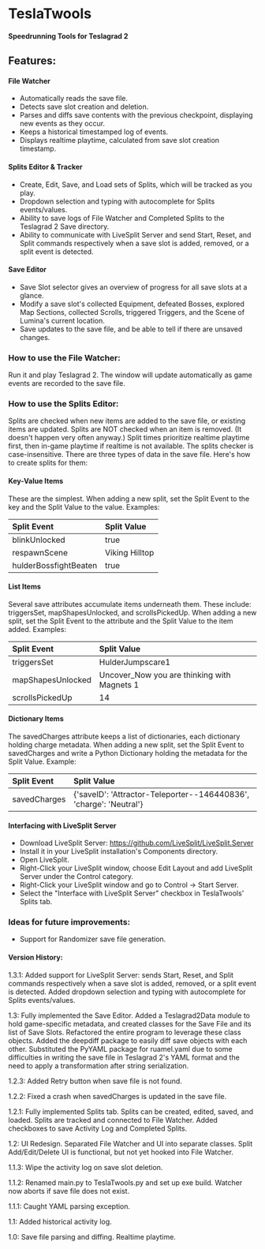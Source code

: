 # TeslaTwools

#### Speedrunning Tools for Teslagrad 2

## Features:
#### File Watcher
* Automatically reads the save file.
* Detects save slot creation and deletion.
* Parses and diffs save contents with the previous checkpoint, displaying new events as they occur.
* Keeps a historical timestamped log of events. 
* Displays realtime playtime, calculated from save slot creation timestamp.

#### Splits Editor & Tracker
* Create, Edit, Save, and Load sets of Splits, which will be tracked as you play.
* Dropdown selection and typing with autocomplete for Splits events/values.
* Ability to save logs of File Watcher and Completed Splits to the Teslagrad 2 Save directory.
* Ability to communicate with LiveSplit Server and send Start, Reset, and Split commands respectively when a save slot is added, removed, or a split event is detected.

#### Save Editor
* Save Slot selector gives an overview of progress for all save slots at a glance.
* Modify a save slot's collected Equipment, defeated Bosses, explored Map Sections, collected Scrolls, triggered Triggers, and the Scene of Lumina's current location.
* Save updates to the save file, and be able to tell if there are unsaved changes.

### How to use the File Watcher:
Run it and play Teslagrad 2. The window will update automatically as game events are recorded to the save file.

### How to use the Splits Editor:
Splits are checked when new items are added to the save file, or existing items are updated. Splits are NOT checked when an item is removed. (It doesn't happen very often anyway.) Split times prioritize realtime playtime first, then in-game playtime if realtime is not available. The splits checker is case-insensitive. There are three types of data in the save file. Here's how to create splits for them:

####  Key-Value Items
These are the simplest. When adding a new split, set the Split Event to the key and the Split Value to the value. Examples:

| Split Event           | Split Value    |
|:----------------------|:---------------|
| blinkUnlocked         | true           |
| respawnScene          | Viking Hilltop |
| hulderBossfightBeaten | true           |

#### List Items
Several save attributes accumulate items underneath them. These include: triggersSet, mapShapesUnlocked, and scrollsPickedUp. When adding a new split, set the Split Event to the attribute and the Split Value to the item added. Examples:

| Split Event       | Split Value                                 |
|:------------------|:--------------------------------------------|
| triggersSet       | HulderJumpscare1                            |
| mapShapesUnlocked | Uncover_Now you are thinking with Magnets 1 |
| scrollsPickedUp   | 14                                          |

#### Dictionary Items
The savedCharges attribute keeps a list of dictionaries, each dictionary holding charge metadata. When adding a new split, set the Split Event to savedCharges and write a Python Dictionary holding the metadata for the Split Value. Example:

| Split Event  | Split Value                                                        |
|:-------------|:-------------------------------------------------------------------|
| savedCharges | {'saveID': 'Attractor-Teleporter--146440836', 'charge': 'Neutral'} |

#### Interfacing with LiveSplit Server
* Download LiveSplit Server: https://github.com/LiveSplit/LiveSplit.Server
* Install it in your LiveSplit installation's Components directory.
* Open LiveSplit.
* Right-Click your LiveSplit window, choose Edit Layout and add LiveSplit Server under the Control category.
* Right-Click your LiveSplit window and go to Control → Start Server.
* Select the "Interface with LiveSplit Server" checkbox in TeslaTwools' Splits tab.

### Ideas for future improvements:
* Support for Randomizer save file generation.


#### Version History:
1.3.1: Added support for LiveSplit Server: sends Start, Reset, and Split commands respectively when a save slot is added, removed, or a split event is detected. Added dropdown selection and typing with autocomplete for Splits events/values.

1.3: Fully implemented the Save Editor. Added a Teslagrad2Data module to hold game-specific metadata, and created classes for the Save File and its list of Save Slots. Refactored the entire program to leverage these class objects. Added the deepdiff package to easily diff save objects with each other. Substituted the PyYAML package for ruamel.yaml due to some difficulties in writing the save file in Teslagrad 2's YAML format and the need to apply a transformation after string serialization.

1.2.3: Added Retry button when save file is not found.

1.2.2: Fixed a crash when savedCharges is updated in the save file.

1.2.1: Fully implemented Splits tab. Splits can be created, edited, saved, and loaded. Splits are tracked and connected to File Watcher. Added checkboxes to save Activity Log and Completed Splits.   

1.2: UI Redesign. Separated File Watcher and UI into separate classes. Split Add/Edit/Delete UI is functional, but not yet hooked into File Watcher.

1.1.3: Wipe the activity log on save slot deletion.

1.1.2: Renamed main.py to TeslaTwools.py and set up exe build. Watcher now aborts if save file does not exist.

1.1.1: Caught YAML parsing exception.

1.1: Added historical activity log.

1.0: Save file parsing and diffing. Realtime playtime.